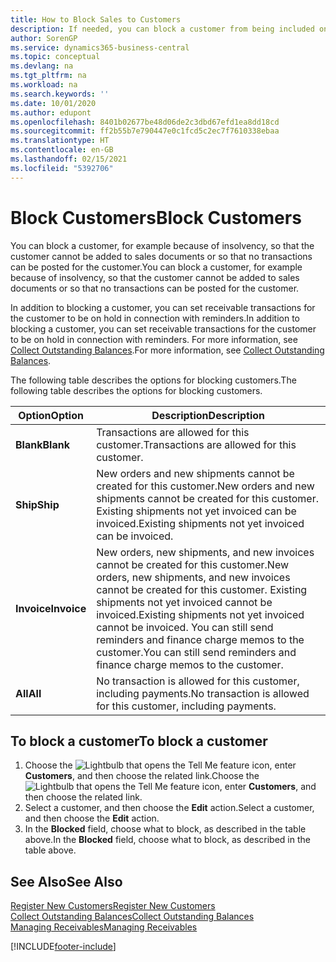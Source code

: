 ```yaml
---
title: How to Block Sales to Customers
description: If needed, you can block a customer from being included on sales documents and other sales transactions.
author: SorenGP
ms.service: dynamics365-business-central
ms.topic: conceptual
ms.devlang: na
ms.tgt_pltfrm: na
ms.workload: na
ms.search.keywords: ''
ms.date: 10/01/2020
ms.author: edupont
ms.openlocfilehash: 8401b02677be48d06de2c3dbd67efd1ea8dd18cd
ms.sourcegitcommit: ff2b55b7e790447e0c1fcd5c2ec7f7610338ebaa
ms.translationtype: HT
ms.contentlocale: en-GB
ms.lasthandoff: 02/15/2021
ms.locfileid: "5392706"
---
```

# <a name="block-customers"></a><span data-ttu-id="3a37f-103">Block Customers</span><span class="sxs-lookup"><span data-stu-id="3a37f-103">Block Customers</span></span>
<span data-ttu-id="3a37f-104">You can block a customer, for example because of insolvency, so that the customer cannot be added to sales documents or so that no transactions can be posted for the customer.</span><span class="sxs-lookup"><span data-stu-id="3a37f-104">You can block a customer, for example because of insolvency, so that the customer cannot be added to sales documents or so that no transactions can be posted for the customer.</span></span>

<span data-ttu-id="3a37f-105">In addition to blocking a customer, you can set receivable transactions for the customer to be on hold in connection with reminders.</span><span class="sxs-lookup"><span data-stu-id="3a37f-105">In addition to blocking a customer, you can set receivable transactions for the customer to be on hold in connection with reminders.</span></span> <span data-ttu-id="3a37f-106">For more information, see [Collect Outstanding Balances](receivables-collect-outstanding-balances.md).</span><span class="sxs-lookup"><span data-stu-id="3a37f-106">For more information, see [Collect Outstanding Balances](receivables-collect-outstanding-balances.md).</span></span>   

<span data-ttu-id="3a37f-107">The following table describes the options for blocking customers.</span><span class="sxs-lookup"><span data-stu-id="3a37f-107">The following table describes the options for blocking customers.</span></span>  

|<span data-ttu-id="3a37f-108">Option</span><span class="sxs-lookup"><span data-stu-id="3a37f-108">Option</span></span>|<span data-ttu-id="3a37f-109">Description</span><span class="sxs-lookup"><span data-stu-id="3a37f-109">Description</span></span>|  
|--------------------|------------|  
|<span data-ttu-id="3a37f-110">**Blank**</span><span class="sxs-lookup"><span data-stu-id="3a37f-110">**Blank**</span></span>|<span data-ttu-id="3a37f-111">Transactions are allowed for this customer.</span><span class="sxs-lookup"><span data-stu-id="3a37f-111">Transactions are allowed for this customer.</span></span>|
|<span data-ttu-id="3a37f-112">**Ship**</span><span class="sxs-lookup"><span data-stu-id="3a37f-112">**Ship**</span></span>|<span data-ttu-id="3a37f-113">New orders and new shipments cannot be created for this customer.</span><span class="sxs-lookup"><span data-stu-id="3a37f-113">New orders and new shipments cannot be created for this customer.</span></span> <span data-ttu-id="3a37f-114">Existing shipments not yet invoiced can be invoiced.</span><span class="sxs-lookup"><span data-stu-id="3a37f-114">Existing shipments not yet invoiced can be invoiced.</span></span>|  
|<span data-ttu-id="3a37f-115">**Invoice**</span><span class="sxs-lookup"><span data-stu-id="3a37f-115">**Invoice**</span></span>|<span data-ttu-id="3a37f-116">New orders, new shipments, and new invoices cannot be created for this customer.</span><span class="sxs-lookup"><span data-stu-id="3a37f-116">New orders, new shipments, and new invoices cannot be created for this customer.</span></span> <span data-ttu-id="3a37f-117">Existing shipments not yet invoiced cannot be invoiced.</span><span class="sxs-lookup"><span data-stu-id="3a37f-117">Existing shipments not yet invoiced cannot be invoiced.</span></span> <span data-ttu-id="3a37f-118">You can still send reminders and finance charge memos to the customer.</span><span class="sxs-lookup"><span data-stu-id="3a37f-118">You can still send reminders and finance charge memos to the customer.</span></span>|  
|<span data-ttu-id="3a37f-119">**All**</span><span class="sxs-lookup"><span data-stu-id="3a37f-119">**All**</span></span>|<span data-ttu-id="3a37f-120">No transaction is allowed for this customer, including payments.</span><span class="sxs-lookup"><span data-stu-id="3a37f-120">No transaction is allowed for this customer, including payments.</span></span>|  

## <a name="to-block-a-customer"></a><span data-ttu-id="3a37f-121">To block a customer</span><span class="sxs-lookup"><span data-stu-id="3a37f-121">To block a customer</span></span>  
1. <span data-ttu-id="3a37f-122">Choose the ![Lightbulb that opens the Tell Me feature](media/ui-search/search_small.png "Tell me what you want to do") icon, enter **Customers**, and then choose the related link.</span><span class="sxs-lookup"><span data-stu-id="3a37f-122">Choose the ![Lightbulb that opens the Tell Me feature](media/ui-search/search_small.png "Tell me what you want to do") icon, enter **Customers**, and then choose the related link.</span></span>
2. <span data-ttu-id="3a37f-123">Select a customer, and then choose the **Edit** action.</span><span class="sxs-lookup"><span data-stu-id="3a37f-123">Select a customer, and then choose the **Edit** action.</span></span>
3. <span data-ttu-id="3a37f-124">In the **Blocked** field, choose what to block, as described in the table above.</span><span class="sxs-lookup"><span data-stu-id="3a37f-124">In the **Blocked** field, choose what to block, as described in the table above.</span></span>

## <a name="see-also"></a><span data-ttu-id="3a37f-125">See Also</span><span class="sxs-lookup"><span data-stu-id="3a37f-125">See Also</span></span>  
[<span data-ttu-id="3a37f-126">Register New Customers</span><span class="sxs-lookup"><span data-stu-id="3a37f-126">Register New Customers</span></span>](sales-how-register-new-customers.md)  
[<span data-ttu-id="3a37f-127">Collect Outstanding Balances</span><span class="sxs-lookup"><span data-stu-id="3a37f-127">Collect Outstanding Balances</span></span>](receivables-collect-outstanding-balances.md)  
[<span data-ttu-id="3a37f-128">Managing Receivables</span><span class="sxs-lookup"><span data-stu-id="3a37f-128">Managing Receivables</span></span>](receivables-manage-receivables.md)  


[!INCLUDE[footer-include](includes/footer-banner.md)]